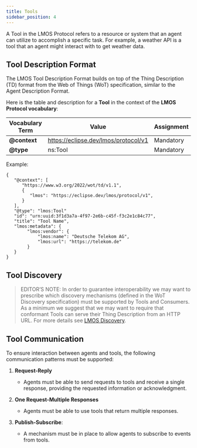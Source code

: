 ```yaml
---
title: Tools
sidebar_position: 4
---
```


A Tool in the LMOS Protocol refers to a resource or system that an agent can utilize to accomplish a specific task. For example, a weather API is a tool that an agent might interact with to get weather data.

## Tool Description Format

The LMOS Tool Description Format builds on top of the Thing Description (TD) format from the Web of Things (WoT) specification, similar to the Agent Description Format.

Here is the table and description for a **Tool** in the context of the **LMOS Protocol vocabulary**:


| **Vocabulary Term** | **Value** | **Assignment** | **Type** |
|---------------------|-----------------|----------------|----------|
| **@context**         | https://eclipse.dev/lmos/protocol/v1 | Mandatory | URI |
| **@type**            | ns:Tool  | Mandatory | string


Example:

```
{
   "@context": [
      "https://www.w3.org/2022/wot/td/v1.1",
      {
         "lmos": "https://eclipse.dev/lmos/protocol/v1",
      }
   ],
   "@type": "lmos:Tool"
   "id": "urn:uuid:3f1d3a7a-4f97-2e6b-c45f-f3c2e1c84c77",
   "title": "Tool Name",
   "lmos:metadata": {
        "lmos:vendor": {
            "lmos:name": "Deutsche Telekom AG",
            "lmos:url": "https://telekom.de"
        }
   }
}
```

## Tool Discovery

> EDITOR’S NOTE: 
In order to guarantee interoperability we may want to prescribe which discovery mechanisms (defined in the WoT Discovery specification) must be supported by Tools and Consumers.
As a minimum we suggest that we may want to require that conformant Tools can serve their Thing Description from an HTTP URL.
For more details see [LMOS Discovery](https://eclipse.dev/lmos/docs/multi_agent_system/agent_discovery).


## Tool Communication

To ensure interaction between agents and tools, the following communication patterns must be supported:

1. **Request-Reply**  
   - Agents must be able to send requests to tools and receive a single response, providing the requested information or acknowledgment.

2. **One Request-Multiple Responses**  
   - Agents must be able to use tools that return multiple responses.

3. **Publish-Subscribe**: 
    - A mechanism must be in place to allow agents to subscribe to events from tools.